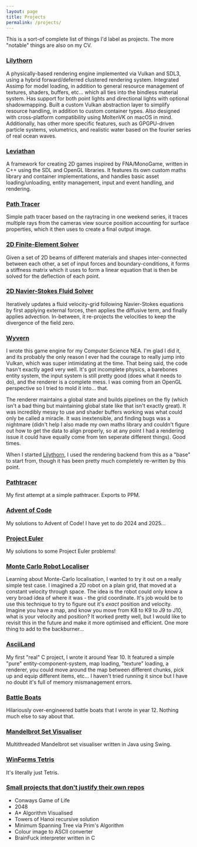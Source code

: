 ```yaml
---
layout: page
title: Projects
permalink: /projects/
---
```


This is a sort-of complete list of things I'd label as projects. The more "notable" things are also on my CV.

### [Lilythorn](https://github.com/kryzp/lilythorn)
A physically-based rendering engine implemented via Vulkan and SDL3, using a hybrid forward/deferred clustered rendering system. Integrated Assimp for model loading, in addition to general resource management of textures, shaders, buffers, etc... which all ties into the bindless material system. Has support for both point lights and directional lights with optional shadowmapping. Built a custom Vulkan abstraction layer to simplify resource handling, in addition to custom container types. Also designed with cross-platform compatibility using MoltenVK on macOS in mind. Additionally, has other more specific features, such as GPGPU-driven particle systems, volumetrics, and realistic water based on the fourier series of real ocean waves.

### [Leviathan](https://github.com/kryzp/leviathan)
A framework for creating 2D games inspired by FNA/MonoGame, written in C++ using the SDL and OpenGL libraries. It features its own custom maths library and container implementations, and handles basic asset loading/unloading, entity management, input and event handling, and rendering.

### [Path Tracer](https://github.com/kryzp/pathtracer)
Simple path tracer based on the raytracing in one weekend series, it traces multiple rays from the cameras view source position accounting for surface properties, which it then uses to create a final output image.

### [2D Finite-Element Solver](https://github.com/kryzp/simple-finite-element-solver)
Given a set of 2D beams of different materials and shapes inter-connected between each other, a set of input forces and boundary-conditions, it forms a stiffness matrix which it uses to form a linear equation that is then be solved for the deflection of each point.

### [2D Navier-Stokes Fluid Solver](https://github.com/kryzp/simple-navier-fluid-sim)
Iteratively updates a fluid velocity-grid following Navier-Stokes equations by first applying external forces, then applies the diffusive term, and finally applies advection. In-between, it re-projects the velocities to keep the divergence of the field zero.

### [Wyvern](https://github.com/kryzp/wyvern)
I wrote this game engine for my Computer Science NEA. I'm glad I did it, and its probably the only reason I ever had the courage to really jump into Vulkan, which was super intimidating at the time. That being said, the code hasn't exactly aged very well. It's got incomplete physics, a barebones entity system, the input system is still pretty good (does what it needs to do), and the renderer is a complete mess. I was coming from an OpenGL perspective so I tried to mold it into... that.

The renderer maintains a global state and builds pipelines on the fly (which isn't a bad thing but maintaining global state like that isn't exactly great). It was incredibly messy to use and shader buffers working was what could only be called a miracle. It was inextensible, and finding bugs was a nightmare (didn't help I also made my own maths library and couldn't figure out how to get the data to align properly, so at any point I had a rendering issue it could have equally come from ten seperate different things). Good times.

When I started [Lilythorn](https://github.com/kryzp/lilythorn), I used the rendering backend from this as a "base" to start from, though it has been pretty much completely re-written by this point.

### [Pathtracer](https://github.com/kryzp/pathtracer)
My first attempt at a simple pathtracer. Exports to PPM.

### [Advent of Code](https://github.com/kryzp/advent-of-code)
My solutions to Advent of Code! I have yet to do 2024 and 2025...

### [Project Euler](https://github.com/kryzp/project-euler)
My solutions to some Project Euler problems!

### [Monte Carlo Robot Localiser](https://github.com/kryzp/mcl-pos-vel-particle-filter)
Learning about Monte-Carlo localisation, I wanted to try it out on a really simple test case. I imagined a 2D robot on a plain grid, that moved at a constant velocity through space. The idea is the robot could only know a very broad idea of where it was - the grid coordinate. It's job would be to use this technique to try to figure out it's *exact* position and velocity. Imagine you have a map, and know you move from K8 to K9 to J9 to J10, what is your velocity and position? It worked pretty well, but I would like to revisit this in the future and make it more optimised and efficient. One more thing to add to the backburner...

### [AsciiLand](https://github.com/kryzp/AsciiLand-C)
My first "real" C project, I wrote it around Year 10. It featured a simple "pure" entity-component-system, map loading, "texture" loading, a renderer, you could move around the map between different chunks, pick up and equip different items, etc... I haven't tried running it since but I have no doubt it's full of memory mismanagement errors.

### [Battle Boats](https://github.com/kryzp/battle-boats)
Hilariously over-engineered battle boats that I wrote in year 12. Nothing much else to say about that.

### [Mandelbrot Set Visualiser](https://github.com/kryzp/mandelbrot)
Multithreaded Mandelbrot set visualiser written in Java using Swing.

### [WinForms Tetris](https://github.com/kryzp/tetris-winforms/)
It's literally just Tetris.

### [Small projects that don't justify their own repos](https://github.com/kryzp/small-projects)
  - Conways Game of Life
  - 2048
  - A* Algorithm Visualised
  - Towers of Hanoi recursive solution
  - Minimum Spanning Tree via Prim's Algorithm
  - Colour image to ASCII converter
  - BrainFuck interpreter written in C

